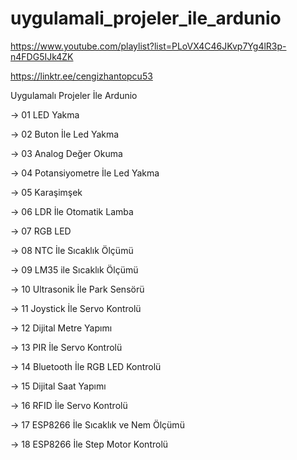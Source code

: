 # uygulamali_projeler_ile_ardunio

https://www.youtube.com/playlist?list=PLoVX4C46JKvp7Yg4lR3p-n4FDG5IJk4ZK

https://linktr.ee/cengizhantopcu53


Uygulamalı Projeler İle Ardunio

-> 01 LED Yakma 

-> 02 Buton İle Led Yakma 

-> 03 Analog Değer Okuma

-> 04 Potansiyometre İle Led Yakma

-> 05 Karaşimşek

-> 06 LDR İle Otomatik Lamba 

-> 07 RGB LED

-> 08 NTC İle Sıcaklık Ölçümü

-> 09 LM35 ile Sıcaklık Ölçümü

-> 10 Ultrasonik İle Park Sensörü

-> 11 Joystick İle Servo Kontrolü

-> 12 Dijital Metre Yapımı

-> 13 PIR İle Servo Kontrolü

-> 14 Bluetooth İle RGB LED Kontrolü

-> 15 Dijital Saat Yapımı

-> 16 RFID İle Servo Kontrolü

-> 17 ESP8266 İle Sıcaklık ve Nem Ölçümü

-> 18 ESP8266 İle Step Motor Kontrolü

 

